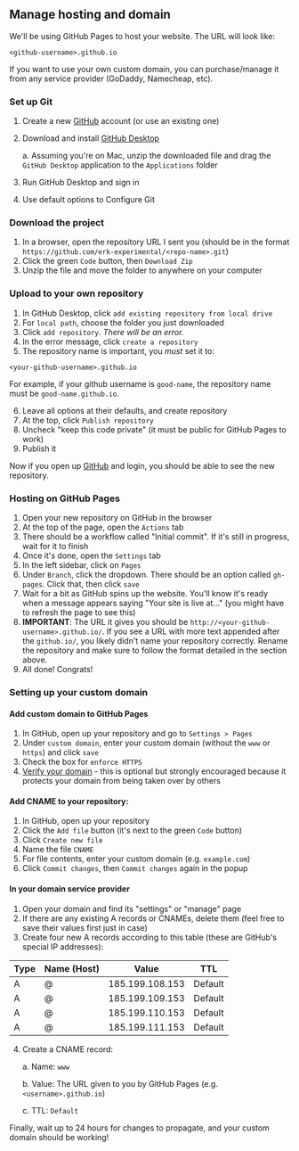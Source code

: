 ## Manage hosting and domain

We'll be using GitHub Pages to host your website. The URL will look like:

```
<github-username>.github.io
```

If you want to use your own custom domain, you can purchase/manage it from any service provider (GoDaddy, Namecheap, etc).

### Set up Git

1. Create a new [GitHub](https://github.com/) account (or use an existing one)
2. Download and install [GitHub Desktop](https://github.com/apps/desktop)

   a. Assuming you're on Mac, unzip the downloaded file and drag the `GitHub Desktop` application to the `Applications` folder

3. Run GitHub Desktop and sign in
4. Use default options to Configure Git

### Download the project

1. In a browser, open the repository URL I sent you (should be in the format `https://github.com/erk-experimental/<repo-name>.git`)
2. Click the green `Code` button, then `Download Zip`
3. Unzip the file and move the folder to anywhere on your computer

### Upload to your own repository

1. In GitHub Desktop, click `add existing repository from local drive`
2. For `local path`, choose the folder you just downloaded
3. Click `add repository`. _There will be an error._
4. In the error message, click `create a repository`
5. The repository name is important, you _must_ set it to:

```
<your-github-username>.github.io
```

For example, if your github username is `good-name`, the repository name must be `good-name.github.io`.

6. Leave all options at their defaults, and create repository
7. At the top, click `Publish repository`
8. Uncheck "keep this code private" (it must be public for GitHub Pages to work)
9. Publish it

Now if you open up [GitHub](https://github.com/) and login, you should be able to see the new repository.

### Hosting on GitHub Pages

1. Open your new repository on GitHub in the browser
2. At the top of the page, open the `Actions` tab
3. There should be a workflow called "Initial commit". If it's still in progress, wait for it to finish
4. Once it's done, open the `Settings` tab
5. In the left sidebar, click on `Pages`
6. Under `Branch`, click the dropdown. There should be an option called `gh-pages`. Click that, then click `save`
7. Wait for a bit as GitHub spins up the website. You'll know it's ready when a message appears saying "Your site is live at..." (you might have to refresh the page to see this)
8. **IMPORTANT**: The URL it gives you should be `http://<your-github-username>.github.io/`. If you see a URL with more text appended after the `github.io/`, you likely didn't name your repository correctly. Rename the repository and make sure to follow the format detailed in the section above.
9. All done! Congrats!

### Setting up your custom domain

#### Add custom domain to GitHub Pages

1. In GitHub, open up your repository and go to `Settings > Pages`
2. Under `custom domain`, enter your custom domain (without the `www` or `https`) and click `save`
3. Check the box for `enforce HTTPS`
4. [Verify your domain](https://docs.github.com/en/pages/configuring-a-custom-domain-for-your-github-pages-site/verifying-your-custom-domain-for-github-pages) - this is optional but strongly encouraged because it protects your domain from being taken over by others

#### Add CNAME to your repository:

1. In GitHub, open up your repository
2. Click the `Add file` button (it's next to the green `Code` button)
3. Click `Create new file`
4. Name the file `CNAME`
5. For file contents, enter your custom domain (e.g. `example.com`)
6. Click `Commit changes`, then `Commit changes` again in the popup

#### In your domain service provider

1. Open your domain and find its "settings" or "manage" page
2. If there are any existing A records or CNAMEs, delete them (feel free to save their values first just in case)
3. Create four new A records according to this table (these are GitHub's special IP addresses):

| Type | Name (Host) | Value           | TTL     |
| ---- | ----------- | --------------- | ------- |
| A    | @           | 185.199.108.153 | Default |
| A    | @           | 185.199.109.153 | Default |
| A    | @           | 185.199.110.153 | Default |
| A    | @           | 185.199.111.153 | Default |

4. Create a CNAME record:

   a. Name: `www`

   b. Value: The URL given to you by GitHub Pages (e.g. `<username>.github.io`)

   c. TTL: `Default`

Finally, wait up to 24 hours for changes to propagate, and your custom domain should be working!
